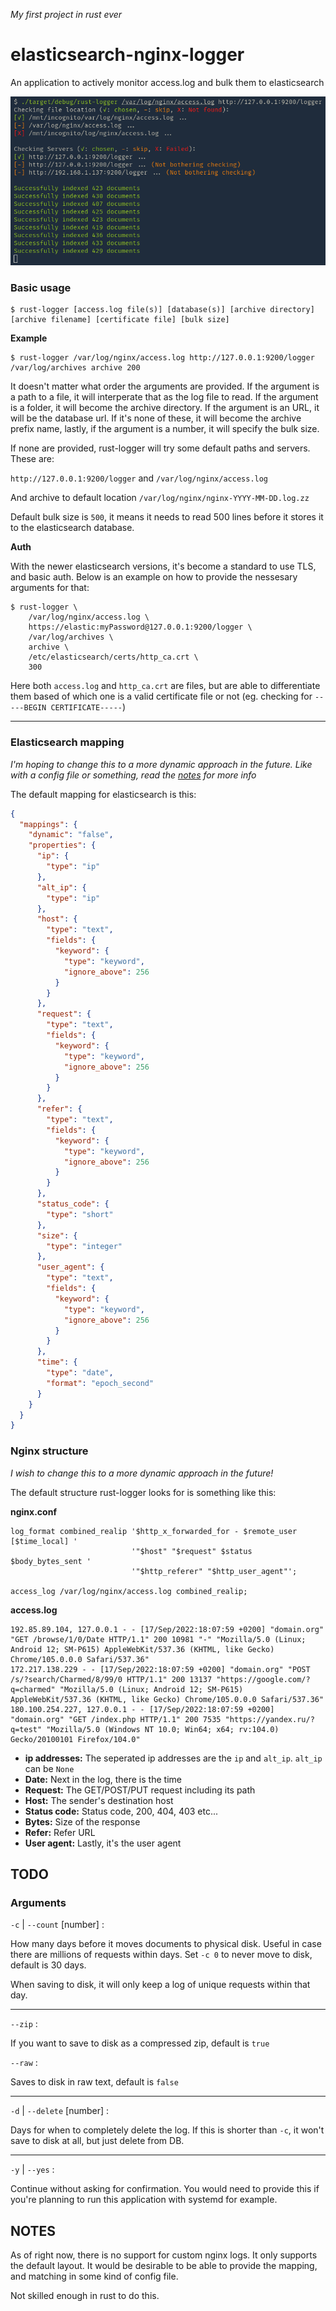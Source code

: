 *My first project in rust ever*

# elasticsearch-nginx-logger

An application to actively monitor access.log and bulk them to elasticsearch

![screenshot](./screenshots/Screenshot_2022-09-18_09:12:55.png "Checking process")

### Basic usage
```shell
$ rust-logger [access.log file(s)] [database(s)] [archive directory] [archive filename] [certificate file] [bulk size]
```
**Example**
```shell
$ rust-logger /var/log/nginx/access.log http://127.0.0.1:9200/logger /var/log/archives archive 200
```
It doesn't matter what order the arguments are provided. If the argument is a path to a file, it will interperate that as the log file to read. If the argument is a folder, it will become the archive directory. If the argument is an URL, it will be the database url. If it's none of these, it will become the archive prefix name, lastly, if the argument is a number, it will specify the bulk size.

If none are provided, rust-logger will try some default paths and servers. These are:

`http://127.0.0.1:9200/logger` and `/var/log/nginx/access.log`

And archive to default location `/var/log/nginx/nginx-YYYY-MM-DD.log.zz`

Default bulk size is `500`, it means it needs to read 500 lines before it stores it to the elasticsearch database.

**Auth**

With the newer elasticsearch versions, it's become a standard to use TLS, and basic auth. Below is an example on how to provide the nessesary arguments for that:

```shell
$ rust-logger \
    /var/log/nginx/access.log \
    https://elastic:myPassword@127.0.0.1:9200/logger \
    /var/log/archives \
    archive \
    /etc/elasticsearch/certs/http_ca.crt \
    300
```
Here both `access.log` and `http_ca.crt` are files, but are able to differentiate them based of which one is a valid certificate file or not (eg. checking for `-----BEGIN CERTIFICATE-----`)

---

### Elasticsearch mapping

*I'm hoping to change this to a more dynamic approach in the future. Like with a config file or something, read the [notes](#notes) for more info*

The default mapping for elasticsearch is this:

```json
{
  "mappings": {
    "dynamic": "false",
    "properties": {
      "ip": {
        "type": "ip"
      },
      "alt_ip": {
        "type": "ip"
      },
      "host": {
        "type": "text",
        "fields": {
          "keyword": {
            "type": "keyword",
            "ignore_above": 256
          }
        }
      },
      "request": {
        "type": "text",
        "fields": {
          "keyword": {
            "type": "keyword",
            "ignore_above": 256
          }
        }
      },
      "refer": {
        "type": "text",
        "fields": {
          "keyword": {
            "type": "keyword",
            "ignore_above": 256
          }
        }
      },
      "status_code": {
        "type": "short"
      },
      "size": {
        "type": "integer"
      },
      "user_agent": {
        "type": "text",
        "fields": {
          "keyword": {
            "type": "keyword",
            "ignore_above": 256
          }
        }
      },
      "time": {
        "type": "date",
        "format": "epoch_second"
      }
    }
  }
}
```

### Nginx structure

*I wish to change this to a more dynamic approach in the future!*

The default structure rust-logger looks for is something like this:

**nginx.conf**
```
log_format combined_realip '$http_x_forwarded_for - $remote_user [$time_local] '
                           '"$host" "$request" $status $body_bytes_sent '
                           '"$http_referer" "$http_user_agent"';

access_log /var/log/nginx/access.log combined_realip;
```

**access.log**
```
192.85.89.104, 127.0.0.1 - - [17/Sep/2022:18:07:59 +0200] "domain.org" "GET /browse/1/0/Date HTTP/1.1" 200 10981 "-" "Mozilla/5.0 (Linux; Android 12; SM-P615) AppleWebKit/537.36 (KHTML, like Gecko) Chrome/105.0.0.0 Safari/537.36"
172.217.138.229 - - [17/Sep/2022:18:07:59 +0200] "domain.org" "POST /s/?search/Charmed/8/99/0 HTTP/1.1" 200 13137 "https://google.com/?q=charmed" "Mozilla/5.0 (Linux; Android 12; SM-P615) AppleWebKit/537.36 (KHTML, like Gecko) Chrome/105.0.0.0 Safari/537.36"
180.100.254.227, 127.0.0.1 - - [17/Sep/2022:18:07:59 +0200] "domain.org" "GET /index.php HTTP/1.1" 200 7535 "https://yandex.ru/?q=test" "Mozilla/5.0 (Windows NT 10.0; Win64; x64; rv:104.0) Gecko/20100101 Firefox/104.0"
```
* **ip addresses:** The seperated ip addresses are the `ip` and `alt_ip`. `alt_ip` can be `None`
* **Date:** Next in the log, there is the time
* **Request:** The GET/POST/PUT request including its path
* **Host:** The sender's destination host
* **Status code:** Status code, 200, 404, 403 etc...
* **Bytes:** Size of the response
* **Refer:** Refer URL
* **User agent:** Lastly, it's the user agent

## TODO
### Arguments

`-c` | `--count` [number] :

How many days before it moves documents to physical disk. Useful in case there are millions of requests within days.
Set `-c 0` to never move to disk, default is 30 days.

When saving to disk, it will only keep a log of unique requests within that day.

---

`--zip` :

If you want to save to disk as a compressed zip, default is `true`

`--raw` :

Saves to disk in raw text, default is `false`

---

`-d` | `--delete` [number] :

Days for when to completely delete the log. If this is shorter than `-c`, it won't save to disk at all, but just delete from DB.

---

`-y` | `--yes` :

Continue without asking for confirmation. You would need to provide this if you're planning to run this application with systemd for example.

## NOTES

As of right now, there is no support for custom nginx logs. It only supports the default layout.
It would be desirable to be able to provide the mapping, and matching in some kind of config file.

Not skilled enough in rust to do this.
